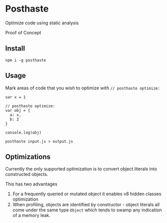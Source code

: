 # Posthaste

Optimize code using static analysis

Proof of Concept

## Install

```
npm i -g posthaste
```

## Usage

Mark areas of code that you wish to optimize
with `// posthaste optimize:`

```
var x = 1

// posthaste optimize:
var obj = {
  a: x,
  b: 2
}

console.log(obj)
```

```
posthaste input.js > output.js
```

## Optimizations

Currently the only supported optimization is to 
convert object literals into constructed objects.

This has two advantages

1) For a frequently queried or mutated object it enables v8 hidden classes optimization
2) When profiling, objects are identified by constructor - object literals all come under
the same type `Object` which tends to swamp any indication of a memory leak. 
